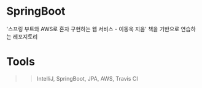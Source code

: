 # SpringBoot
'스프링 부트와 AWS로 혼자 구현하는 웹 서비스 - 이동욱 지음' 책을 기반으로 연습하는 레포지토리
# Tools
>> IntelliJ, SpringBoot, JPA, AWS, Travis CI
